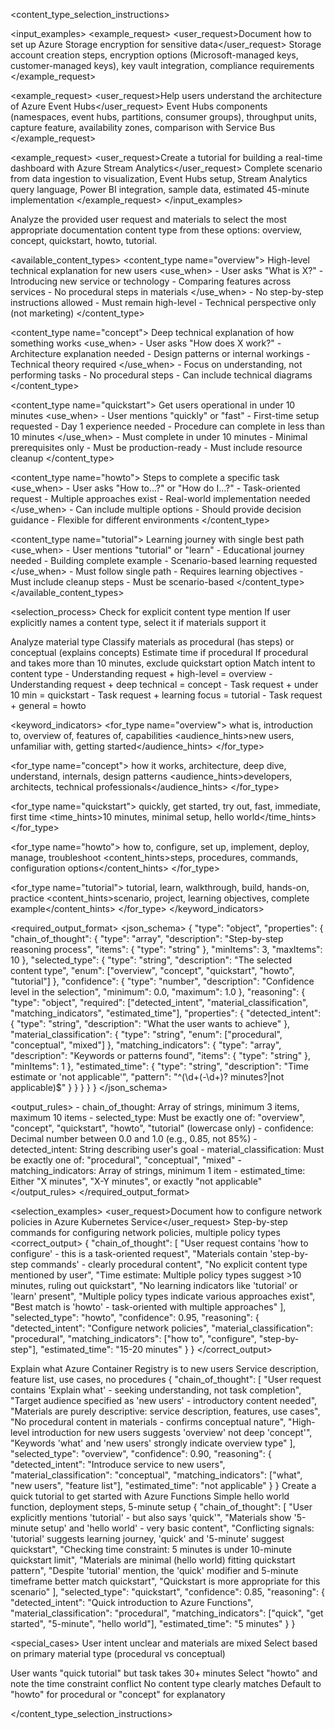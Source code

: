 <content_type_selection_instructions>

<input_examples>
  <example_request>
    <user_request>Document how to set up Azure Storage encryption for sensitive data</user_request>
    <materials>Storage account creation steps, encryption options (Microsoft-managed keys, customer-managed keys), key vault integration, compliance requirements</materials>
  </example_request>
  
  <example_request>
    <user_request>Help users understand the architecture of Azure Event Hubs</user_request>
    <materials>Event Hubs components (namespaces, event hubs, partitions, consumer groups), throughput units, capture feature, availability zones, comparison with Service Bus</materials>
  </example_request>
  
  <example_request>
    <user_request>Create a tutorial for building a real-time dashboard with Azure Stream Analytics</user_request>
    <materials>Complete scenario from data ingestion to visualization, Event Hubs setup, Stream Analytics query language, Power BI integration, sample data, estimated 45-minute implementation</materials>
  </example_request>
</input_examples>

<task>
Analyze the provided user request and materials to select the most appropriate documentation content type from these options: overview, concept, quickstart, howto, tutorial.
</task>

<available_content_types>
  <content_type name="overview">
    <description>High-level technical explanation for new users</description>
    <use_when>
      - User asks "What is X?"
      - Introducing new service or technology
      - Comparing features across services
      - No procedural steps in materials
    </use_when>
    <restrictions>
      - No step-by-step instructions allowed
      - Must remain high-level
      - Technical perspective only (not marketing)
    </restrictions>
  </content_type>

  <content_type name="concept">
    <description>Deep technical explanation of how something works</description>
    <use_when>
      - User asks "How does X work?"
      - Architecture explanation needed
      - Design patterns or internal workings
      - Technical theory required
    </use_when>
    <restrictions>
      - Focus on understanding, not performing tasks
      - No procedural steps
      - Can include technical diagrams
    </restrictions>
  </content_type>

  <content_type name="quickstart">
    <description>Get users operational in under 10 minutes</description>
    <use_when>
      - User mentions "quickly" or "fast"
      - First-time setup requested
      - Day 1 experience needed
      - Procedure can complete in less than 10 minutes
    </use_when>
    <restrictions>
      - Must complete in under 10 minutes
      - Minimal prerequisites only
      - Must be production-ready
      - Must include resource cleanup
    </restrictions>
  </content_type>

  <content_type name="howto">
    <description>Steps to complete a specific task</description>
    <use_when>
      - User asks "How to...?" or "How do I...?"
      - Task-oriented request
      - Multiple approaches exist
      - Real-world implementation needed
    </use_when>
    <restrictions>
      - Can include multiple options
      - Should provide decision guidance
      - Flexible for different environments
    </restrictions>
  </content_type>

  <content_type name="tutorial">
    <description>Learning journey with single best path</description>
    <use_when>
      - User mentions "tutorial" or "learn"
      - Educational journey needed
      - Building complete example
      - Scenario-based learning requested
    </use_when>
    <restrictions>
      - Must follow single path
      - Requires learning objectives
      - Must include cleanup steps
      - Must be scenario-based
    </restrictions>
  </content_type>
</available_content_types>

<selection_process>
  <step number="1">
    <action>Check for explicit content type mention</action>
    <rule>If user explicitly names a content type, select it if materials support it</rule>
  </step>
  
  <step number="2">
    <action>Analyze material type</action>
    <rule>Classify materials as procedural (has steps) or conceptual (explains concepts)</rule>
  </step>
  
  <step number="3">
    <action>Estimate time if procedural</action>
    <rule>If procedural and takes more than 10 minutes, exclude quickstart option</rule>
  </step>
  
  <step number="4">
    <action>Match intent to content type</action>
    <rules>
      - Understanding request + high-level = overview
      - Understanding request + deep technical = concept
      - Task request + under 10 min = quickstart
      - Task request + learning focus = tutorial
      - Task request + general = howto
    </rules>
  </step>
</selection_process>

<keyword_indicators>
  <for_type name="overview">
    <keywords>what is, introduction to, overview of, features of, capabilities</keywords>
    <audience_hints>new users, unfamiliar with, getting started</audience_hints>
  </for_type>
  
  <for_type name="concept">
    <keywords>how it works, architecture, deep dive, understand, internals, design patterns</keywords>
    <audience_hints>developers, architects, technical professionals</audience_hints>
  </for_type>
  
  <for_type name="quickstart">
    <keywords>quickly, get started, try out, fast, immediate, first time</keywords>
    <time_hints>10 minutes, minimal setup, hello world</time_hints>
  </for_type>
  
  <for_type name="howto">
    <keywords>how to, configure, set up, implement, deploy, manage, troubleshoot</keywords>
    <content_hints>steps, procedures, commands, configuration options</content_hints>
  </for_type>
  
  <for_type name="tutorial">
    <keywords>tutorial, learn, walkthrough, build, hands-on, practice</keywords>
    <content_hints>scenario, project, learning objectives, complete example</content_hints>
  </for_type>
</keyword_indicators>

<required_output_format>
  <json_schema>
    {
      "type": "object",
      "properties": {
        "chain_of_thought": {
          "type": "array",
          "description": "Step-by-step reasoning process",
          "items": {
            "type": "string"
          },
          "minItems": 3,
          "maxItems": 10
        },
        "selected_type": {
          "type": "string",
          "description": "The selected content type",
          "enum": ["overview", "concept", "quickstart", "howto", "tutorial"]
        },
        "confidence": {
          "type": "number",
          "description": "Confidence level in the selection",
          "minimum": 0.0,
          "maximum": 1.0
        },
        "reasoning": {
          "type": "object",
          "required": ["detected_intent", "material_classification", "matching_indicators", "estimated_time"],
          "properties": {
            "detected_intent": {
              "type": "string",
              "description": "What the user wants to achieve"
            },
            "material_classification": {
              "type": "string",
              "enum": ["procedural", "conceptual", "mixed"]
            },
            "matching_indicators": {
              "type": "array",
              "description": "Keywords or patterns found",
              "items": {
                "type": "string"
              },
              "minItems": 1
            },
            "estimated_time": {
              "type": "string",
              "description": "Time estimate or 'not applicable'",
              "pattern": "^(\\d+(-\\d+)? minutes?|not applicable)$"
            }
          }
        }
      }
    }
  </json_schema>
  
  <output_rules>
    - chain_of_thought: Array of strings, minimum 3 items, maximum 10 items
    - selected_type: Must be exactly one of: "overview", "concept", "quickstart", "howto", "tutorial" (lowercase only)
    - confidence: Decimal number between 0.0 and 1.0 (e.g., 0.85, not 85%)
    - detected_intent: String describing user's goal
    - material_classification: Must be exactly one of: "procedural", "conceptual", "mixed"
    - matching_indicators: Array of strings, minimum 1 item
    - estimated_time: Either "X minutes", "X-Y minutes", or exactly "not applicable"
  </output_rules>
</required_output_format>

<selection_examples>
  <example id="1">
    <scenario>
      <user_request>Document how to configure network policies in Azure Kubernetes Service</user_request>
      <materials>Step-by-step commands for configuring network policies, multiple policy types</materials>
    </scenario>
    <correct_output>
      {
        "chain_of_thought": [
          "User request contains 'how to configure' - this is a task-oriented request",
          "Materials contain 'step-by-step commands' - clearly procedural content",
          "No explicit content type mentioned by user",
          "Time estimate: Multiple policy types suggest >10 minutes, ruling out quickstart",
          "No learning indicators like 'tutorial' or 'learn' present",
          "Multiple policy types indicate various approaches exist",
          "Best match is 'howto' - task-oriented with multiple approaches"
        ],
        "selected_type": "howto",
        "confidence": 0.95,
        "reasoning": {
          "detected_intent": "Configure network policies",
          "material_classification": "procedural",
          "matching_indicators": ["how to", "configure", "step-by-step"],
          "estimated_time": "15-20 minutes"
        }
      }
    </correct_output>
  </example>
  
  <example id="2">
    <scenario>
      <user_request>Explain what Azure Container Registry is to new users</user_request>
      <materials>Service description, feature list, use cases, no procedures</materials>
    </scenario>
    <correct_output>
      {
        "chain_of_thought": [
          "User request contains 'Explain what' - seeking understanding, not task completion",
          "Target audience specified as 'new users' - introductory content needed",
          "Materials are purely descriptive: service description, features, use cases",
          "No procedural content in materials - confirms conceptual nature",
          "High-level introduction for new users suggests 'overview' not deep 'concept'",
          "Keywords 'what' and 'new users' strongly indicate overview type"
        ],
        "selected_type": "overview",
        "confidence": 0.90,
        "reasoning": {
          "detected_intent": "Introduce service to new users",
          "material_classification": "conceptual",
          "matching_indicators": ["what", "new users", "feature list"],
          "estimated_time": "not applicable"
        }
      }
    </correct_output>
  </example>
  
  <example id="3">
    <scenario>
      <user_request>Create a quick tutorial to get started with Azure Functions</user_request>
      <materials>Simple hello world function, deployment steps, 5-minute setup</materials>
    </scenario>
    <correct_output>
      {
        "chain_of_thought": [
          "User explicitly mentions 'tutorial' - but also says 'quick'",
          "Materials show '5-minute setup' and 'hello world' - very basic content",
          "Conflicting signals: 'tutorial' suggests learning journey, 'quick' and '5-minute' suggest quickstart",
          "Checking time constraint: 5 minutes is under 10-minute quickstart limit",
          "Materials are minimal (hello world) fitting quickstart pattern",
          "Despite 'tutorial' mention, the 'quick' modifier and 5-minute timeframe better match quickstart",
          "Quickstart is more appropriate for this scenario"
        ],
        "selected_type": "quickstart",
        "confidence": 0.85,
        "reasoning": {
          "detected_intent": "Quick introduction to Azure Functions",
          "material_classification": "procedural",
          "matching_indicators": ["quick", "get started", "5-minute", "hello world"],
          "estimated_time": "5 minutes"
        }
      }
    </correct_output>
  </example>
</selection_examples>

<special_cases>
  <case name="ambiguous_request">
    <condition>User intent unclear and materials are mixed</condition>
    <action>Select based on primary material type (procedural vs conceptual)</action>
  </case>
  
  <case name="conflicting_requirements">
    <condition>User wants "quick tutorial" but task takes 30+ minutes</condition>
    <action>Select "howto" and note the time constraint conflict</action>
  </case>
  
  <case name="no_clear_match">
    <condition>No content type clearly matches</condition>
    <action>Default to "howto" for procedural or "concept" for explanatory</action>
  </case>
</special_cases>

</content_type_selection_instructions> 